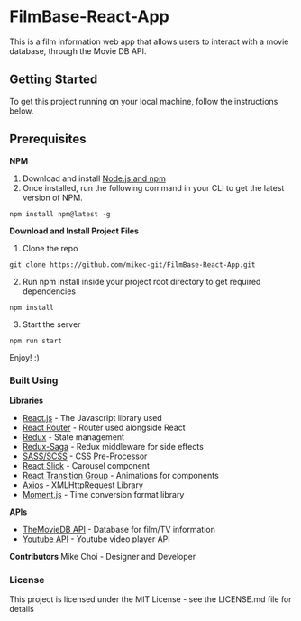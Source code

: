 # FilmBase-React-App
This is a film information web app that allows users to interact with a movie database, through the Movie DB API.

## Getting Started
To get this project running on your local machine, follow the instructions below.

## Prerequisites
**NPM**
1) Download and install [Node.js and npm](https://nodejs.org/en/)
2) Once installed, run the following command in your CLI to get the latest version of NPM.
```
npm install npm@latest -g
```

**Download and Install Project Files**
1) Clone the repo
```
git clone https://github.com/mikec-git/FilmBase-React-App.git
```

2) Run npm install inside your project root directory to get required dependencies
```
npm install
```

3) Start the server
```
npm run start
```

Enjoy! :)

### Built Using
**Libraries**
- [React.js](https://reactjs.org/) - The Javascript library used
- [React Router](https://reacttraining.com/react-router/) - Router used alongside React
- [Redux](https://redux.js.org/) - State management
- [Redux-Saga](https://redux-saga.js.org/) - Redux middleware for side effects
- [SASS/SCSS](https://sass-lang.com/) - CSS Pre-Processor
- [React Slick](https://github.com/akiran/react-slick) - Carousel component
- [React Transition Group](https://reactcommunity.org/react-transition-group/) - Animations for components
- [Axios](https://github.com/axios/axios) - XMLHttpRequest Library
- [Moment.js](https://momentjs.com/) - Time conversion format library


**APIs**
- [TheMovieDB API](https://www.themoviedb.org/documentation/api) - Database for film/TV information
- [Youtube API](https://developers.google.com/youtube/) - Youtube video player API

**Contributors**
Mike Choi - Designer and Developer

### License
This project is licensed under the MIT License - see the LICENSE.md file for details
